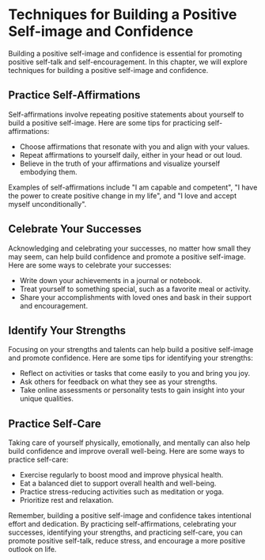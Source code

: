 Techniques for Building a Positive Self-image and Confidence
=========================================================================================================

Building a positive self-image and confidence is essential for promoting positive self-talk and self-encouragement. In this chapter, we will explore techniques for building a positive self-image and confidence.

Practice Self-Affirmations
--------------------------

Self-affirmations involve repeating positive statements about yourself to build a positive self-image. Here are some tips for practicing self-affirmations:

* Choose affirmations that resonate with you and align with your values.
* Repeat affirmations to yourself daily, either in your head or out loud.
* Believe in the truth of your affirmations and visualize yourself embodying them.

Examples of self-affirmations include "I am capable and competent", "I have the power to create positive change in my life", and "I love and accept myself unconditionally".

Celebrate Your Successes
------------------------

Acknowledging and celebrating your successes, no matter how small they may seem, can help build confidence and promote a positive self-image. Here are some ways to celebrate your successes:

* Write down your achievements in a journal or notebook.
* Treat yourself to something special, such as a favorite meal or activity.
* Share your accomplishments with loved ones and bask in their support and encouragement.

Identify Your Strengths
-----------------------

Focusing on your strengths and talents can help build a positive self-image and promote confidence. Here are some tips for identifying your strengths:

* Reflect on activities or tasks that come easily to you and bring you joy.
* Ask others for feedback on what they see as your strengths.
* Take online assessments or personality tests to gain insight into your unique qualities.

Practice Self-Care
------------------

Taking care of yourself physically, emotionally, and mentally can also help build confidence and improve overall well-being. Here are some ways to practice self-care:

* Exercise regularly to boost mood and improve physical health.
* Eat a balanced diet to support overall health and well-being.
* Practice stress-reducing activities such as meditation or yoga.
* Prioritize rest and relaxation.

Remember, building a positive self-image and confidence takes intentional effort and dedication. By practicing self-affirmations, celebrating your successes, identifying your strengths, and practicing self-care, you can promote positive self-talk, reduce stress, and encourage a more positive outlook on life.
